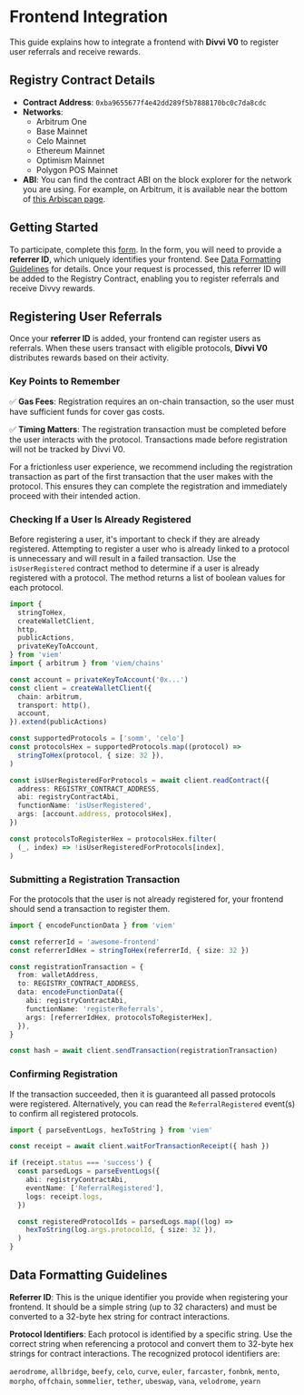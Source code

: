 # Frontend Integration

This guide explains how to integrate a frontend with **Divvi V0** to register user referrals and receive rewards.

## Registry Contract Details

- **Contract Address**: `0xba9655677f4e42dd289f5b7888170bc0c7da8cdc`
- **Networks**:
  - Arbitrum One
  - Base Mainnet
  - Celo Mainnet
  - Ethereum Mainnet
  - Optimism Mainnet
  - Polygon POS Mainnet
- **ABI**: You can find the contract ABI on the block explorer for the network you are using. For example, on Arbitrum, it is available near the bottom of [this Arbiscan page](https://arbiscan.io/address/0xba9655677f4e42dd289f5b7888170bc0c7da8cdc#code).

## Getting Started

To participate, complete this [form](https://docs.google.com/forms/d/e/1FAIpQLScTXExYljGoWsw4-mMHf7nXUxXV6QSrXa5zUMPK2foUwpdwZQ/viewform). In the form, you will need to provide a **referrer ID**, which uniquely identifies your frontend. See [Data Formatting Guidelines](#data-formatting-guidelines) for details. Once your request is processed, this referrer ID will be added to the Registry Contract, enabling you to register referrals and receive Divvy rewards.

## Registering User Referrals

Once your **referrer ID** is added, your frontend can register users as referrals. When these users transact with eligible protocols, **Divvi V0** distributes rewards based on their activity.

### Key Points to Remember

✅ **Gas Fees**: Registration requires an on-chain transaction, so the user must have sufficient funds for cover gas costs.

✅ **Timing Matters**: The registration transaction must be completed before the user interacts with the protocol. Transactions made before registration will not be tracked by Divvi V0.

For a frictionless user experience, we recommend including the registration transaction as part of the first transaction that the user makes with the protocol. This ensures they can complete the registration and immediately proceed with their intended action.

### Checking If a User Is Already Registered

Before registering a user, it's important to check if they are already registered. Attempting to register a user who is already linked to a protocol is unnecessary and will result in a failed transaction. Use the `isUserRegistered` contract method to determine if a user is already registered with a protocol. The method returns a list of boolean values for each protocol.

```typescript
import {
  stringToHex,
  createWalletClient,
  http,
  publicActions,
  privateKeyToAccount,
} from 'viem'
import { arbitrum } from 'viem/chains'

const account = privateKeyToAccount('0x...')
const client = createWalletClient({
  chain: arbitrum,
  transport: http(),
  account,
}).extend(publicActions)

const supportedProtocols = ['somm', 'celo']
const protocolsHex = supportedProtocols.map((protocol) =>
  stringToHex(protocol, { size: 32 }),
)

const isUserRegisteredForProtocols = await client.readContract({
  address: REGISTRY_CONTRACT_ADDRESS,
  abi: registryContractAbi,
  functionName: 'isUserRegistered',
  args: [account.address, protocolsHex],
})

const protocolsToRegisterHex = protocolsHex.filter(
  (_, index) => !isUserRegisteredForProtocols[index],
)
```

### Submitting a Registration Transaction

For the protocols that the user is not already registered for, your frontend should send a transaction to register them.

```typescript
import { encodeFunctionData } from 'viem'

const referrerId = 'awesome-frontend'
const referrerIdHex = stringToHex(referrerId, { size: 32 })

const registrationTransaction = {
  from: walletAddress,
  to: REGISTRY_CONTRACT_ADDRESS,
  data: encodeFunctionData({
    abi: registryContractAbi,
    functionName: 'registerReferrals',
    args: [referrerIdHex, protocolsToRegisterHex],
  }),
}

const hash = await client.sendTransaction(registrationTransaction)
```

### Confirming Registration

If the transaction succeeded, then it is guaranteed all passed protocols were registered. Alternatively, you can read the `ReferralRegistered` event(s) to confirm all registered protocols.

```typescript
import { parseEventLogs, hexToString } from 'viem'

const receipt = await client.waitForTransactionReceipt({ hash })

if (receipt.status === 'success') {
  const parsedLogs = parseEventLogs({
    abi: registryContractAbi,
    eventName: ['ReferralRegistered'],
    logs: receipt.logs,
  })

  const registeredProtocolIds = parsedLogs.map((log) =>
    hexToString(log.args.protocolId, { size: 32 }),
  )
}
```

## Data Formatting Guidelines

**Referrer ID**: This is the unique identifier you provide when registering your frontend. It should be a simple string (up to 32 characters) and must be converted to a 32-byte hex string for contract interactions.

**Protocol Identifiers**: Each protocol is identified by a specific string. Use the correct string when referencing a protocol and convert them to 32-byte hex strings for contract interactions. The recognized protocol identifiers are:

`aerodrome`, `allbridge`, `beefy`, `celo`, `curve`, `euler`, `farcaster`, `fonbnk`, `mento`, `morpho`, `offchain`, `sommelier`, `tether`, `ubeswap`, `vana`, `velodrome`, `yearn`
